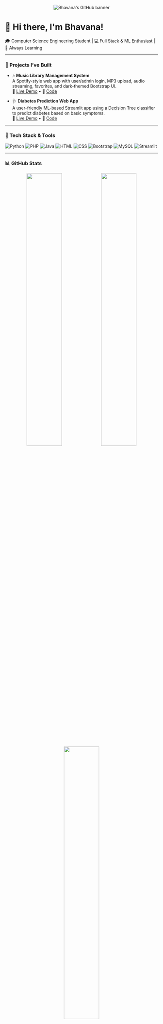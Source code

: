 <p align="center">
  <img src="https://capsule-render.vercel.app/api?type=waving&color=gradient&height=200&section=header&text=Hi%20I'm%20Bhavana%20🚀&fontSize=40&fontAlignY=40&desc=Welcome%20to%20my%20GitHub%20Portfolio&descAlignY=60&animation=fadeIn" alt="Bhavana's GitHub banner"/>
</p>

# 👋 Hi there, I'm Bhavana!

🎓 Computer Science Engineering Student | 💻 Full Stack & ML Enthusiast | 🌱 Always Learning

---

### 💼 Projects I’ve Built

- 🎶 **Music Library Management System**  
  A Spotify-style web app with user/admin login, MP3 upload, audio streaming, favorites, and dark-themed Bootstrap UI.  
  🔗 [Live Demo](#) • 🧠 [Code](#)

- 🩺 **Diabetes Prediction Web App**  
  A user-friendly ML-based Streamlit app using a Decision Tree classifier to predict diabetes based on basic symptoms.  
  🔗 [Live Demo](#) • 🧠 [Code](#)

---

### 🚀 Tech Stack & Tools

![Python](https://img.shields.io/badge/-Python-3776AB?style=flat&logo=python&logoColor=white)
![PHP](https://img.shields.io/badge/-PHP-777BB4?style=flat&logo=php&logoColor=white)
![Java](https://img.shields.io/badge/-Java-007396?style=flat&logo=java&logoColor=white)
![HTML](https://img.shields.io/badge/-HTML5-E34F26?style=flat&logo=html5&logoColor=white)
![CSS](https://img.shields.io/badge/-CSS3-1572B6?style=flat&logo=css3&logoColor=white)
![Bootstrap](https://img.shields.io/badge/-Bootstrap-563D7C?style=flat&logo=bootstrap&logoColor=white)
![MySQL](https://img.shields.io/badge/-MySQL-4479A1?style=flat&logo=mysql&logoColor=white)
![Streamlit](https://img.shields.io/badge/-Streamlit-FF4B4B?style=flat&logo=streamlit&logoColor=white)

---


### 📊 GitHub Stats

<p align="center">
  <img src="https://github-readme-stats.vercel.app/api?username=bhavanakilari&show_icons=true&theme=radical" width="48%" />
  <img src="https://github-readme-streak-stats.herokuapp.com/?user=bhavanakilari&theme=radical" width="48%" />
  <br><br>
  <img src="https://github-readme-stats.vercel.app/api/top-langs/?username=bhavanakilari&layout=compact&theme=radical" width="48%" />
</p>


---

### 📫 Connect with Me

- ✉️ Email: [itsmebhavanakilari@gmail.com](mailto:itsmebhavanakilari@gmail.com)  
- 🌐 [LinkedIn](https://www.linkedin.com/in/bhavana-kilari)

---

### 👁️ Visitor Counter

![Visitor Count](https://komarev.com/ghpvc/?username=bhavanakilari&color=blue)

---

> ⭐ I love building real-world tools that solve simple problems in creative ways!
